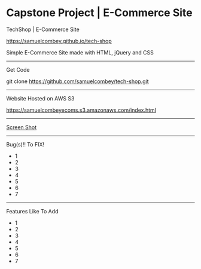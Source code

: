 # Capstone Project | E-Commerce Site
TechShop | E-Commerce Site

https://samuelcombey.github.io/tech-shop

Simple E-Commerce Site made with HTML, jQuery and CSS
_____
Get Code

git clone https://github.com/samuelcombey/tech-shop.git

_______
Website Hosted on AWS S3

https://samuelcombeyecoms.s3.amazonaws.com/index.html

_______
[Screen Shot]()

_______
Bug(s)!! To FIX!
* 1
* 2
* 3
* 4
* 5
* 6
* 7

______
Features Like To Add
* 1
* 2
* 3
* 4
* 5
* 6
* 7
